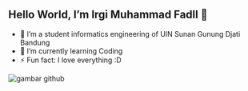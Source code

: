 ## Hello World, I’m Irgi Muhammad Fadll 👋 

- 👀 I’m a student informatics engineering of UIN Sunan Gunung Djati Bandung
- 🌱 I’m currently learning Coding
- ⚡ Fun fact: I love everything :D

![gambar github](https://media.giphy.com/media/v1.Y2lkPWVjZjA1ZTQ3c3l2OHBvOXN2aDN1YXlibng3aWNpaDVkdTRhOGFobGRyZXBhcjRydCZlcD12MV9naWZzX3NlYXJjaCZjdD1n/ztpMY1t5VYWlO/giphy.gif)


<!---
Irgimf/Irgimf is a ✨ special ✨ repository because its `README.md` (this file) appears on your GitHub profile.
You can click the Preview link to take a look at your changes.
--->
